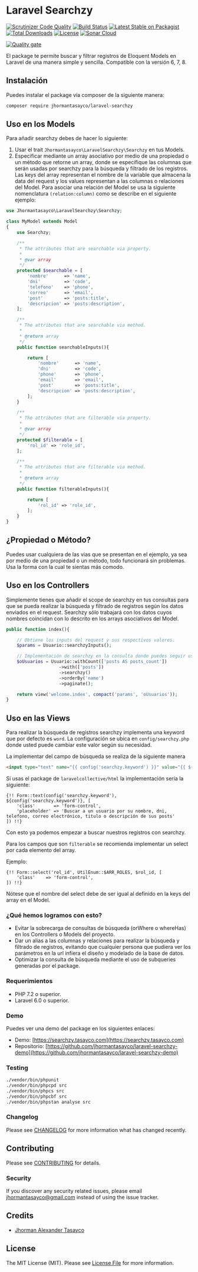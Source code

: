 # Laravel Searchzy

[![Scrutinizer Code Quality](https://scrutinizer-ci.com/g/jhormantasayco/laravel-searchzy/badges/quality-score.png?b=master)](https://scrutinizer-ci.com/g/jhormantasayco/laravel-searchzy/?branch=master)
[![Build Status](https://scrutinizer-ci.com/g/jhormantasayco/laravel-searchzy/badges/build.png?b=master)](https://scrutinizer-ci.com/g/jhormantasayco/laravel-searchzy/build-status/master)
[![Latest Stable on Packagist](https://poser.pugx.org/jhormantasayco/laravel-searchzy/v/stable)](https://packagist.org/packages/jhormantasayco/laravel-searchzy)
[![Total Downloads](https://poser.pugx.org/jhormantasayco/laravel-searchzy/downloads)](https://packagist.org/packages/jhormantasayco/laravel-searchzy)
[![License](https://poser.pugx.org/jhormantasayco/laravel-searchzy/license)](https://packagist.org/packages/jhormantasayco/laravel-searchzy)
[![Sonar Cloud](https://sonarcloud.io/api/project_badges/measure?project=jhormantasayco_laravel-searchzy&metric=alert_status)](https://sonarcloud.io/dashboard?id=jhormantasayco_laravel-searchzy)

[![Quality gate](https://sonarcloud.io/api/project_badges/quality_gate?project=jhormantasayco_laravel-searchzy)](https://sonarcloud.io/dashboard?id=jhormantasayco_laravel-searchzy)

El package te permite buscar y filtrar registros de Eloquent Models en Laravel de una manera simple y sencilla. Compatible con la versión 6, 7, 8.

## Instalación

Puedes instalar el package vía composer de la siguiente manera:

```bash
composer require jhormantasayco/laravel-searchzy
```

## Uso en los Models

Para añadir searchzy debes de hacer lo siguiente:

1. Usar el trait `Jhormantasayco\LaravelSearchzy\Searchzy` en tus Models.
2. Especificar mediante un array asociativo por medio de una propiedad o un método que retorne un array, donde se especifique las columnas que serán usadas por searchzy para la búsqueda y filtrado de los registros.
 Las keys del array representan el nombre de la variable que almacena la data del request y los values representan a las columnas o relaciones del Model. Para asociar una relación del Model se usa la siguiente nomenclatura `(relation:column)` como se describe en el siguiente ejemplo:


``` php
use Jhormantasayco\LaravelSearchzy\Searchzy;

class MyModel extends Model
{
    use Searchzy;

    /**
     * The attributes that are searchable via property.
     *
     * @var array
     */
    protected $searchable = [
        'nombre'      => 'name',
        'dni'         => 'code',
        'telefono'    => 'phone',
        'correo'      => 'email',
        'post'        => 'posts:title',
        'descripcion' => 'posts:description',
    ];

    /**
     * The attributes that are searchable via method.
     *
     * @return array
     */
    public function searchableInputs(){

        return [
            'nombre'      => 'name',
            'dni'         => 'code',
            'phone'       => 'phone',
            'email'       => 'email',
            'post'        => 'posts:title',
            'descripcion' => 'posts:description',
        ];
    }

    /**
     * The attributes that are filterable via property.
     *
     * @var array
     */
    protected $filterable = [
        'rol_id' => 'role_id',
    ];

    /**
     * The attributes that are filterable via method.
     *
     * @return array
     */
    public function filterableInputs(){

        return [
            'rol_id' => 'role_id',
        ];
    }
}
```
## ¿Propiedad o Método?

Puedes usar cualquiera de las vias que se presentan en el ejemplo, ya sea por medio de una propiedad o un método, todo funcionará sin problemas. Usa la forma con la cual te sientas más comodo.

## Uso en los Controllers

Simplemente tienes que añadir el scope de searchzy en tus consultas para que se pueda realizar la búsqueda y filtrado de registros según los datos enviados en el request. Searchzy sólo trabajará con los datos cuyos nombres coincidan con lo descrito en los arrays asociativos del Model.

``` php
public function index(){

    // Obtiene los inputs del request y sus respectivos valores.
    $params = Usuario::searchzyInputs();

    // Implementación de searchzy en la consulta donde puedes seguir usando los demás métodos del Model con total normalidad.
    $oUsuarios = Usuario::withCount(['posts AS posts_count'])
                    ->with(['posts'])
                    ->searchzy()
                    ->orderBy('name')
                    ->paginate();

    return view('welcome.index', compact('params', 'oUsuarios'));
}
```

## Uso en las Views

Para realizar la búsqueda de registros searchzy implementa una keyword que por defecto es `word`. La configuración se ubica en `config/searchzy.php` donde usted puede cambiar este valor según su necesidad.

La implementar del campo de búsqueda se realiza de la siguiente manera


``` html
<input type="text" name="{{ config('searchzy.keyword') }}" value="{{ ${config('searchzy.keyword')} }}" class="form-control" class="Buscar a un usuario por su nombre, dni, telefono, correo electrónico, titulo o descripción de sus posts">
```

Sí usas el package de `laravelcollective/html` la implementación sería la siguiente:

``` blade
{!! Form::text(config('searchzy.keyword'), ${config('searchzy.keyword')}, [
    'class'       => 'form-control',
    'placeholder' => 'Buscar a un usuario por su nombre, dni, telefono, correo electrónico, titulo o descripción de sus posts'
]) !!}
```

Con esto  ya podemos empezar a buscar nuestros registros con searchzy.

Para los campos que son `filterable` se recomienda implementar un select por cada elemento del array.

Ejemplo:

``` blade
{!! Form::select('rol_id', UtilEnum::$ARR_ROLES, $rol_id, [
    'class'    => 'form-control',
]) !!}
```
Nótese  que el nombre del select debe de ser igual al definido en la keys del array en el Model.

### ¿Qué hemos logramos con esto?

- Evitar la sobrecarga de consultas de búsqueda (orWhere o whereHas) en los Controllers o Models del proyecto.
- Dar un alias a las columnas y relaciones para realizar la búsqueda y filtrado de registros, evitando que cualquier persona que pudiera ver los parámetros en la url infiera el diseño y modelado de la base de datos.
- Optimizar la consulta de búsqueda mediante el uso de subqueries generadas por el package.

### Requerimientos
- PHP 7.2 o superior.
- Laravel 6.0 o superior.

### Demo

Puedes ver una demo del package en los siguientes enlaces:
- Demo: [https://searchzy.tasayco.com](https://searchzy.tasayco.com)
- Repositorio: [https://github.com/jhormantasayco/laravel-searchzy-demo](https://github.com/jhormantasayco/laravel-searchzy-demo)

### Testing

``` bash
./vendor/bin/phpunit
./vendor/bin/phpcpd src
./vendor/bin/phpcs src
./vendor/bin/phpcbf src
./vendor/bin/phpstan analyse src
```

### Changelog

Please see [CHANGELOG](CHANGELOG.md) for more information what has changed recently.

## Contributing

Please see [CONTRIBUTING](CONTRIBUTING.md) for details.

### Security

If you discover any security related issues, please email jhormantasayco@gmail.com instead of using the issue tracker.

## Credits

- [Jhorman Alexander Tasayco](https://github.com/jhormantasayco)

## License

The MIT License (MIT). Please see [License File](LICENSE.md) for more information.
